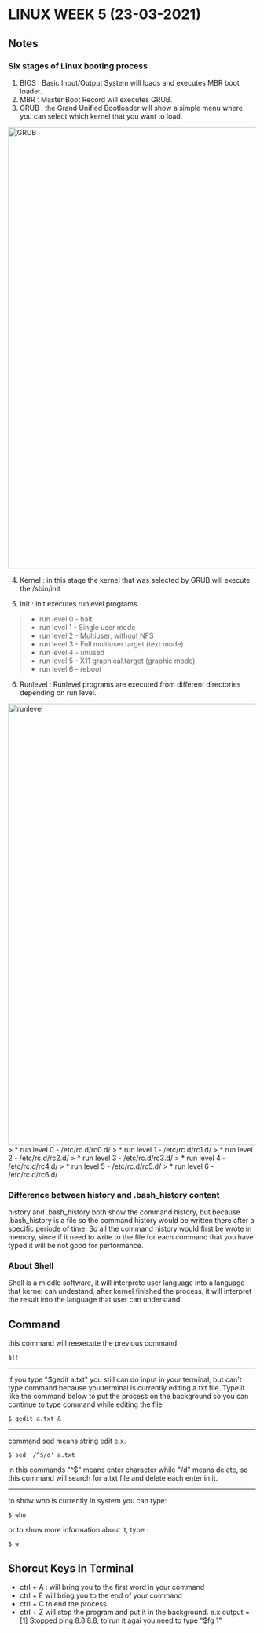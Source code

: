# LINUX WEEK 5 (23-03-2021)
## Notes
### Six stages of Linux booting process
1. BIOS : Basic Input/Output System will loads and executes MBR boot loader.
2. MBR : Master Boot Record will executes GRUB.
3. GRUB : the Grand Unified Bootloader will show a simple menu where you can select which kernel that you want to load.
<img src="GRUB.png" alt="GRUB" title="GRUB" width="900" />

4. Kernel : in this stage the kernel that was selected by GRUB will execute the /sbin/init

5. Init : init executes runlevel programs.
> * run level 0 - halt
> * run level 1 - Single user mode
> * run level 2 - Multiuser, without NFS
> * run level 3 - Full multiuser.target (text mode)
> * run level 4 - unused
> * run level 5 - X11 graphical.target (graphic mode)
> * run level 6 - reboot

6. Runlevel : Runlevel programs are executed from different directories depending on run level.
<img src="runlevel.png" alt="runlevel" title="runlevel" width="900" />
> * run level 0 - /etc/rc.d/rc0.d/
> * run level 1 - /etc/rc.d/rc1.d/
> * run level 2 - /etc/rc.d/rc2.d/
> * run level 3 - /etc/rc.d/rc3.d/
> * run level 4 - /etc/rc.d/rc4.d/
> * run level 5 - /etc/rc.d/rc5.d/
> * run level 6 - /etc/rc.d/rc6.d/

### Difference between history and .bash_history content
history and .bash_history both show the command history, but because .bash_history is a file so the command history would be written there after a specific periode of time. So all the command history would first be wrote in memory, since if it need to write to the file for each command that you have typed it will be not good for performance.

### About Shell
Shell is a middle software, it will interprete user language into a language that kernel can undestand, after kernel finished the process, it will interpret the result into the language that user can understand

## Command
this command will reexecute the previous command
```
$!!
```

---

if you type "$gedit a.txt" you still can do input in your terminal, but can't type command because you terminal is currently editing a.txt file. Type it like the command below to put the process on the background so you can continue to type command while editing the file
```
$ gedit a.txt &
```

---

command sed means string edit e.x.
```
$ sed '/^$/d' a.txt
```
in this commands "^$" means enter character while "/d" means delete, so this command will search for a.txt file and delete each enter in it.

---

to show who is currently in system you can type:
```
$ who
```
or to show more information about it, type :
```
$ w
```

## Shorcut Keys In Terminal
* ctrl + A : will bring you to the first word in your command
* ctrl + E will bring you to the end of your command
* ctrl + C to end the process
* ctrl + Z will stop the program and put it in the background. e.x output = [1] Stopped ping 8.8.8.8, to run it agai you need to type "$fg 1"